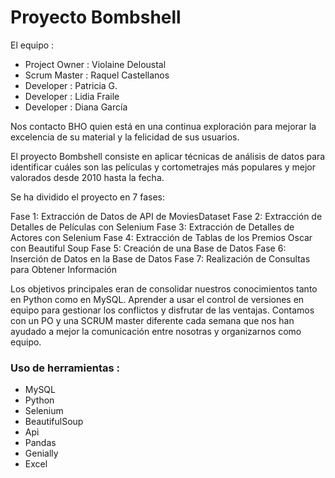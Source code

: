 # Proyecto Bombshell

El equipo :
- Project Owner : Violaine Deloustal                                      
- Scrum Master : Raquel Castellanos
- Developer : Patricia G.
- Developer : Lidia Fraile
- Developer : Diana García

Nos contacto BHO quien está en una continua exploración para mejorar la excelencia de su material y la felicidad de sus usuarios.

El proyecto Bombshell consiste en aplicar técnicas de análisis de datos para identificar cuáles son las películas y cortometrajes más populares y mejor valorados desde 2010 hasta la fecha. 

Se ha dividido el proyecto en 7 fases:

Fase 1: Extracción de Datos de API de MoviesDataset
Fase 2: Extracción de Detalles de Películas con Selenium
Fase 3: Extracción de Detalles de Actores con Selenium
Fase 4: Extracción de Tablas de los Premios Oscar con Beautiful Soup
Fase 5: Creación de una Base de Datos
Fase 6: Inserción de Datos en la Base de Datos
Fase 7: Realización de Consultas para Obtener Información

Los objetivos principales eran de consolidar nuestros conocimientos tanto en Python como en MySQL. Aprender a usar el control de versiones en equipo para gestionar los conflictos y disfrutar de las ventajas. Contamos con un PO y una SCRUM master diferente cada semana que nos han ayudado a mejor la comunicación entre nosotras y organizarnos como equipo.

### Uso de herramientas : 
- MySQL
- Python
- Selenium
- BeautifulSoup
- Api
- Pandas
- Genially
- Excel
